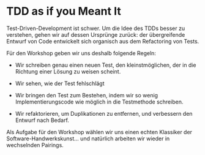 # TDD as if you Meant It

Test-Driven-Development ist schwer. Um die Idee des TDDs besser zu verstehen, gehen wir auf dessen Ursprünge zurück: der übergreifende Entwurf von Code entwickelt sich organisch aus dem Refactoring von Tests.

Für den Workshop geben wir uns deshalb folgende Regeln:

- Wir schreiben genau einen neuen Test, den kleinstmöglichen, der in die Richtung einer Lösung zu weisen scheint.

- Wir sehen, wie der Test fehlschlägt

- Wir bringen den Test zum Bestehen, indem wir so wenig Implementierungscode wie möglich in die Testmethode schreiben.

- Wir refaktorieren, um Duplikationen zu entfernen, und verbessern den Entwurf nach Bedarf.

Als Aufgabe für den Workshop wählen wir uns einen echten Klassiker der Software-Handwerkskunst… und natürlich arbeiten wir wieder in wechselnden Pairings.
